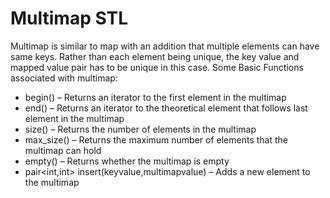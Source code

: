 # Multimap STL

Multimap is similar to map with an addition that multiple elements can have same keys. Rather than each element being unique, the key value and mapped value pair has to be unique in this case. Some Basic Functions associated with multimap:

* begin() – Returns an iterator to the first element in the multimap
* end() – Returns an iterator to the theoretical element that follows last element in the multimap
* size() – Returns the number of elements in the multimap
* max_size() – Returns the maximum number of elements that the multimap can hold
* empty() – Returns whether the multimap is empty
* pair<int,int> insert(keyvalue,multimapvalue) – Adds a new element to the multimap